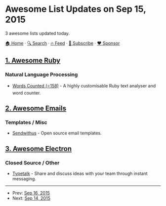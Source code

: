 # Awesome List Updates on Sep 15, 2015

3 awesome lists updated today.

[🏠 Home](/README.md) · [🔍 Search](https://www.trackawesomelist.com/search/) · [🔥 Feed](https://www.trackawesomelist.com/rss.xml) · [📮 Subscribe](https://trackawesomelist.us17.list-manage.com/subscribe?u=d2f0117aa829c83a63ec63c2f&id=36a103854c) · [❤️  Sponsor](https://github.com/sponsors/theowenyoung)



## [1. Awesome Ruby](/content/markets/awesome-ruby/README.md)

### Natural Language Processing

*   [Words Counted (⭐158)](https://github.com/abitdodgy/words_counted) - A highly customisable Ruby text analyser and word counter.

## [2. Awesome Emails](/content/jonathandion/awesome-emails/README.md)

### Templates / Misc

*   [Sendwithus](https://www.sendwithus.com/resources/templates) - Open source email templates.

## [3. Awesome Electron](/content/sindresorhus/awesome-electron/README.md)

### Closed Source / Other

*   [Typetalk](http://www.typetalk.in) - Share and discuss ideas with your team through instant messaging.

---

- Prev: [Sep 16, 2015](/content/2015/09/16/README.md)
- Next: [Sep 14, 2015](/content/2015/09/14/README.md)